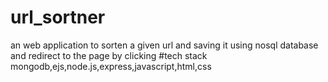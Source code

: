 # url_sortner
 an web application to sorten a given  url and saving it using nosql database and redirect to the page by clicking
 #tech stack
 mongodb,ejs,node.js,express,javascript,html,css
